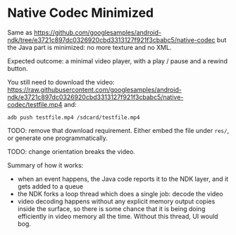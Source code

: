 # Native Codec Minimized

Same as <https://github.com/googlesamples/android-ndk/tree/e3721c897dc0326920cbd3313127f921f3cbabc5/native-codec> but the Java part is minimized: no more texture and no XML.

Expected outcome: a minimal video player, with a play / pause and a rewind button.

You still need to download the video: <https://raw.githubusercontent.com/googlesamples/android-ndk/e3721c897dc0326920cbd3313127f921f3cbabc5/native-codec/testfile.mp4> and:

    adb push testfile.mp4 /sdcard/testfile.mp4

TODO: remove that download requirement. Either embed the file under `res/`, or generate one programmatically.

TODO: change orientation breaks the video.

Summary of how it works:

- when an event happens, the Java code reports it to the NDK layer, and it gets added to a queue
- the NDK forks a loop thread which does a single job: decode the video
- video decoding happens without any explicit memory output copies inside the surface, so there is some chance that it is being doing efficiently in video memory all the time. Without this thread, UI would bog.
